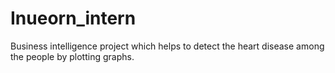 # Inueorn_intern
Business intelligence project which helps to detect the heart disease among the people by plotting graphs.
